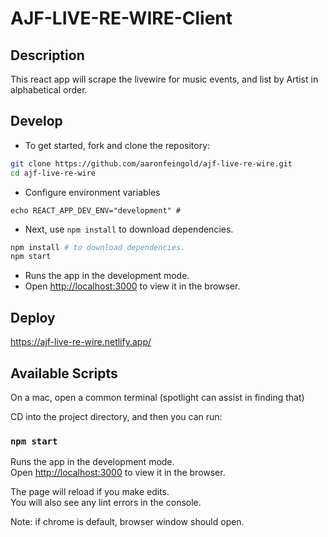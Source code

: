 # AJF-LIVE-RE-WIRE-Client

## Description
This react app will scrape the livewire for music events, and list by Artist in alphabetical order.

## Develop
- To get started, fork and clone the repository:
```sh
git clone https://github.com/aaronfeingold/ajf-live-re-wire.git
cd ajf-live-re-wire
```
- Configure environment variables
```
echo REACT_APP_DEV_ENV="development" #
```

- Next, use `npm install` to download dependencies.
```sh
npm install # to download dependencies.
npm start
```
- Runs the app in the development mode.
- Open [http://localhost:3000](http://localhost:3000) to view it in the browser.

## Deploy

https://ajf-live-re-wire.netlify.app/

## Available Scripts

On a mac, open a common terminal (spotlight can assist in finding that)

CD into the project directory, and then you can run:

### `npm start`

Runs the app in the development mode.\
Open [http://localhost:3000](http://localhost:3000) to view it in the browser.

The page will reload if you make edits.\
You will also see any lint errors in the console.

Note: if chrome is default, browser window should open.
